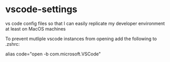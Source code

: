 # vscode-settings

vs code config files so that I can easily replicate my developer environment at least on MacOS machines


To prevent mutliple vscode instances from opening add the following to .zshrc:

alias code="open -b com.microsoft.VSCode"